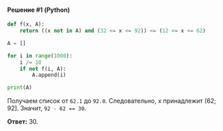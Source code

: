 #### Решение #1 (Python)
```python
def f(x, A):
	return ((x not in A) and (32 <= x <= 92)) <= (12 <= x <= 62)

A = []

for i in range(1000):
	i /= 10
	if not f(i, A):
		A.append(i)

print(A)
```

Получаем список от ``62.1`` до ``92.0``. Следовательно, x принадлежит (62; 92]. Значит, ``92 - 62 == 30``.

**Ответ:** 30.
